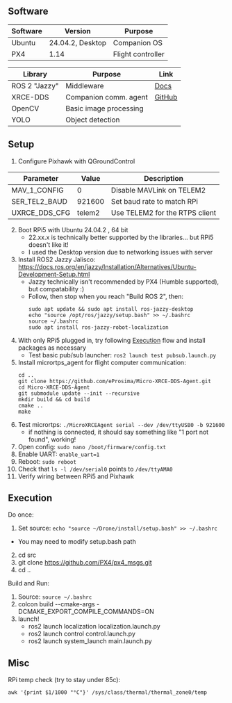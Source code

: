 ## Software
| Software   |Version           | Purpose             |
|------------|------------------|---------------------|
| Ubuntu     | 24.04.2, Desktop | Companion OS        |
| PX4        | 1.14             | Flight controller   |

| Library       | Purpose                 | Link                                                                      |
|---------------|-------------------------|---------------------------------------------------------------------------|
| ROS 2 "Jazzy" | Middleware              | [Docs](https://docs.ros.org/en/jazzy/Releases/Release-Jazzy-Jalisco.html) |
| XRCE-DDS      | Companion comm. agent   | [GitHub](https://github.com/eProsima/Micro-XRCE-DDS-Agent)                |
| OpenCV        | Basic image processing  |
| YOLO          | Object detection        |

## Setup
1. Configure Pixhawk with QGroundControl

  |Parameter      |	Value   |	Description                     |
  |-----          |-----    |-----                            |
  | MAV_1_CONFIG  |	0	      | Disable MAVLink on TELEM2       |
  | SER_TEL2_BAUD |	921600  |	Set baud rate to match RPi      |
  | UXRCE_DDS_CFG |	telem2  |	Use TELEM2 for the RTPS client  |

2. Boot RPi5 with Ubuntu 24.04.2 , 64 bit
    - 22.xx.x is technically better supported by the libraries... but RPi5 doesn't like it!
    - I used the Desktop version due to networking issues with server
2. Install ROS2 Jazzy Jalisco: https://docs.ros.org/en/jazzy/Installation/Alternatives/Ubuntu-Development-Setup.html
    - Jazzy technically isn't recommended by PX4 (Humble supported), but compatability :)
    - Follow, then stop when you reach "Build ROS 2", then: 
      ```
      sudo apt update && sudo apt install ros-jazzy-desktop
      echo "source /opt/ros/jazzy/setup.bash" >> ~/.bashrc
      source ~/.bashrc
      sudo apt install ros-jazzy-robot-localization
      ```
3. With only RPi5 plugged in, try following [Execution](#Execution) flow and install packages as necessary 
    - Test basic pub/sub launcher: ```ros2 launch test pubsub.launch.py```
4. Install micrortps_agent for flight computer communication:
    ```
    cd ..
    git clone https://github.com/eProsima/Micro-XRCE-DDS-Agent.git
    cd Micro-XRCE-DDS-Agent
    git submodule update --init --recursive
    mkdir build && cd build
    cmake ..
    make
    ```
5. Test micrortps: ```./MicroXRCEAgent serial --dev /dev/ttyUSB0 -b 921600```
    - if nothing is connected, it should say something like "1 port not found", working!
6. Open config: ```sudo nano /boot/firmware/config.txt```
7. Enable UART: ```enable_uart=1```
8. Reboot: ```sudo reboot```
9. Check that ```ls -l /dev/serial0``` points to ```/dev/ttyAMA0```
10. Verify wiring between RPi5 and Pixhawk

## Execution
Do once:
1. Set source:  ```echo "source ~/Drone/install/setup.bash" >> ~/.bashrc```
  - You may need to modify setup.bash path
2. cd src
3. git clone https://github.com/PX4/px4_msgs.git
4. cd ..

Build and Run:
1. Source: ```source ~/.bashrc```
2. colcon build --cmake-args -DCMAKE_EXPORT_COMPILE_COMMANDS=ON
3. launch!
     - ros2 launch localization localization.launch.py
     - ros2 launch control control.launch.py
     - ros2 launch system_launch main.launch.py

## Misc
RPi temp check (try to stay under 85c):
```
awk '{print $1/1000 "°C"}' /sys/class/thermal/thermal_zone0/temp
```